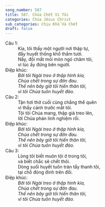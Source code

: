 ```yaml
---
song_number: 587
title: 587. Chúa Chết Vì Tôi
categories: Chúa Jêsus Christ
sub_categories: Chịu Khổ Và Chết
draft: false
---
```

<dl><dt>Câu 1:</dt><dd data-verse="1">Kìa, tôi thấy một người nơi thập tự, <br/>đầy huyết thống khổ thắm tươi. <br/>Nầy, đôi mắt mỏi mòn ngó chăm tôi, <br/>vì lúc ấy đứng bên người. </dd><dt>Điệp khúc:</dt><dd data-chorus="1"><em>Bởi tôi Ngài treo ở thập hình kia, <br/>Chúa chết trong sự đớn đau. <br/>Thế nên bây giờ tôi hiến thân tôi, <br/>vì tôi Chúa tuôn huyết đào. </em></dd><dt>Câu 2:</dt><dd data-verse="2">Tận hơi thở cuối cùng chẳng thể quên <br/>vì thấy cảnh trước mắt tôi. <br/>Tội tôi Chúa mang, thập giá treo lên, <br/>lời Chúa phán linh nghiệm rồi. </dd><dt>Điệp khúc:</dt><dd data-chorus="1"><em>Bởi tôi Ngài treo ở thập hình kia, <br/>Chúa chết trong sự đớn đau. <br/>Thế nên bây giờ tôi hiến thân tôi, <br/>vì tôi Chúa tuôn huyết đào. </em></dd><dt>Câu 3:</dt><dd data-verse="3">Lòng tôi biết muôn tội ở trong tôi, <br/>và biết chắc sẽ chết thôi. <br/>Dòng suối huyết tuôn tràn tẩy thanh tôi, <br/>tại chỗ đóng đinh trên đồi. </dd><dt>Điệp khúc:</dt><dd data-chorus="1"><em>Bởi tôi Ngài treo ở thập hình kia, <br/>Chúa chết trong sự đớn đau. <br/>Thế nên bây giờ tôi hiến thân tôi, <br/>vì tôi Chúa tuôn huyết đào. </em></dd></dl>